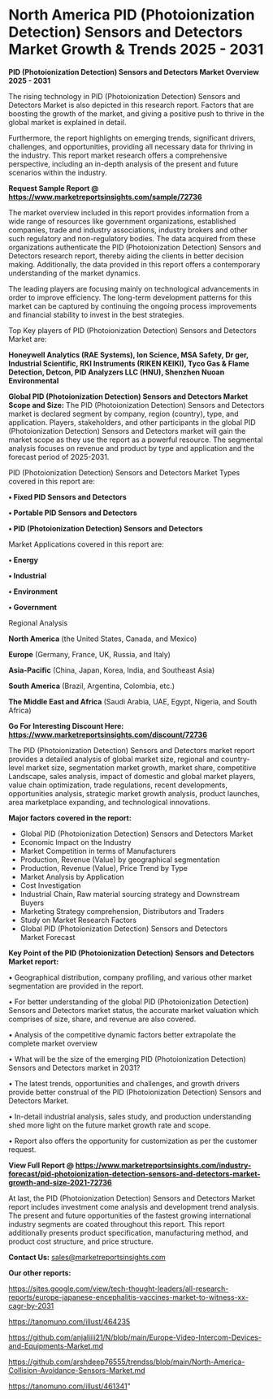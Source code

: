  # North America PID (Photoionization Detection) Sensors and Detectors Market Growth & Trends 2025 - 2031

<Strong> PID (Photoionization Detection) Sensors and Detectors Market Overview 2025 - 2031</strong>

The rising technology in PID (Photoionization Detection) Sensors and Detectors Market is also depicted in this research report. Factors that are boosting the growth of the market, and giving a positive push to thrive in the global market is explained in detail.

Furthermore, the report highlights on emerging trends, significant drivers, challenges, and opportunities, providing all necessary data for thriving in the industry. This report market research offers a comprehensive perspective, including an in-depth analysis of the present and future scenarios within the industry.

<strong>Request Sample Report @ <a href=https://www.marketreportsinsights.com/sample/72736>https://www.marketreportsinsights.com/sample/72736</a></strong>

The market overview included in this report provides information from a wide range of resources like government organizations, established companies, trade and industry associations, industry brokers and other such regulatory and non-regulatory bodies. The data acquired from these organizations authenticate the PID (Photoionization Detection) Sensors and Detectors research report, thereby aiding the clients in better decision making. Additionally, the data provided in this report offers a contemporary understanding of the market dynamics.

The leading players are focusing mainly on technological advancements in order to improve efficiency. The long-term development patterns for this market can be captured by continuing the ongoing process improvements and financial stability to invest in the best strategies.

Top Key players of PID (Photoionization Detection) Sensors and Detectors Market are:

<strong>Honeywell Analytics (RAE Systems), Ion Science, MSA Safety, Dr ger, Industrial Scientific, RKI Instruments (RIKEN KEIKI), Tyco Gas & Flame Detection, Detcon, PID Analyzers LLC (HNU), Shenzhen Nuoan Environmental</strong>

<strong><b>Global PID (Photoionization Detection) Sensors and Detectors Market Scope and Size:</b></strong>
The PID (Photoionization Detection) Sensors and Detectors market is declared segment by company, region (country), type, and application. Players, stakeholders, and other participants in the global PID (Photoionization Detection) Sensors and Detectors market will gain the market scope as they use the report as a powerful resource. The segmental analysis focuses on revenue and product by type and application and the forecast period of 2025-2031.

PID (Photoionization Detection) Sensors and Detectors Market Types covered in this report are:

<strong>• Fixed PID Sensors and Detectors

• Portable PID Sensors and Detectors

• PID (Photoionization Detection) Sensors and Detectors</strong>

Market Applications covered in this report are:

<strong>• Energy

• Industrial

• Environment

• Government</strong> 

Regional Analysis

<strong>North America</strong> (the United States, Canada, and Mexico)

<strong>Europe</strong> (Germany, France, UK, Russia, and Italy)

<strong>Asia-Pacific</strong> (China, Japan, Korea, India, and Southeast Asia)

<strong>South America</strong> (Brazil, Argentina, Colombia, etc.)

<strong>The Middle East and Africa</strong> (Saudi Arabia, UAE, Egypt, Nigeria, and South Africa)

<strong>Go For Interesting Discount Here: <a href=https://www.marketreportsinsights.com/discount/72736>https://www.marketreportsinsights.com/discount/72736</a></strong>

The PID (Photoionization Detection) Sensors and Detectors market report provides a detailed analysis of global market size, regional and country-level market size, segmentation market growth, market share, competitive Landscape, sales analysis, impact of domestic and global market players, value chain optimization, trade regulations, recent developments, opportunities analysis, strategic market growth analysis, product launches, area marketplace expanding, and technological innovations.

<strong><b>Major factors covered in the report:</b></strong>
<ul>
  <li>Global PID (Photoionization Detection) Sensors and Detectors Market </li>
  <li>Economic Impact on the Industry</li>
  <li>Market Competition in terms of Manufacturers</li>
  <li>Production, Revenue (Value) by geographical segmentation</li>
  <li>Production, Revenue (Value), Price Trend by Type</li>
  <li>Market Analysis by Application</li>
  <li>Cost Investigation</li>
  <li>Industrial Chain, Raw material sourcing strategy and Downstream Buyers</li>
  <li>Marketing Strategy comprehension, Distributors and Traders</li>
  <li>Study on Market Research Factors</li>
  <li>Global PID (Photoionization Detection) Sensors and Detectors Market Forecast</li>
</ul>

<strong><b>Key Point of the PID (Photoionization Detection) Sensors and Detectors Market report:</b></strong>

• Geographical distribution, company profiling, and various other market segmentation are provided in the report.

• For better understanding of the global PID (Photoionization Detection) Sensors and Detectors market status, the accurate market valuation which comprises of size, share, and revenue are also covered.

• Analysis of the competitive dynamic factors better extrapolate the complete market overview

• What will be the size of the emerging PID (Photoionization Detection) Sensors and Detectors market in 2031?

• The latest trends, opportunities and challenges, and growth drivers provide better construal of the PID (Photoionization Detection) Sensors and Detectors Market.

• In-detail industrial analysis, sales study, and production understanding shed more light on the future market growth rate and scope.

• Report also offers the opportunity for customization as per the customer request.

<strong><b>View Full Report @ <a href=https://www.marketreportsinsights.com/industry-forecast/pid-photoionization-detection-sensors-and-detectors-market-growth-and-size-2021-72736>https://www.marketreportsinsights.com/industry-forecast/pid-photoionization-detection-sensors-and-detectors-market-growth-and-size-2021-72736</a></b></strong>


At last, the PID (Photoionization Detection) Sensors and Detectors Market report includes investment come analysis and development trend analysis. The present and future opportunities of the fastest growing international industry segments are coated throughout this report. This report additionally presents product specification, manufacturing method, and product cost structure, and price structure.

<strong>Contact Us:</strong>
sales@marketreportsinsights.com

<strong>Our other reports:</strong>

<a href=https://sites.google.com/view/tech-thought-leaders/all-research-reports/europe-japanese-encephalitis-vaccines-market-to-witness-xx-cagr-by-2031>https://sites.google.com/view/tech-thought-leaders/all-research-reports/europe-japanese-encephalitis-vaccines-market-to-witness-xx-cagr-by-2031</a>

<a href=https://tanomuno.com/illust/464235>https://tanomuno.com/illust/464235</a>

<a href=https://github.com/anjaliiii21/N/blob/main/Europe-Video-Intercom-Devices-and-Equipments-Market.md>https://github.com/anjaliiii21/N/blob/main/Europe-Video-Intercom-Devices-and-Equipments-Market.md</a>

<a href=https://github.com/arshdeep76555/trendss/blob/main/North-America-Collision-Avoidance-Sensors-Market.md>https://github.com/arshdeep76555/trendss/blob/main/North-America-Collision-Avoidance-Sensors-Market.md</a>

<a href=https://tanomuno.com/illust/461341>https://tanomuno.com/illust/461341</a>"
